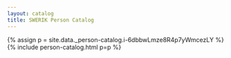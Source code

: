 ```yaml
---
layout: catalog
title: SWERIK Person Catalog
---
```

{% assign p = site.data._person-catalog.i-6dbbwLmze8R4p7yWmcezLY %}
{% include person-catalog.html p=p %}

